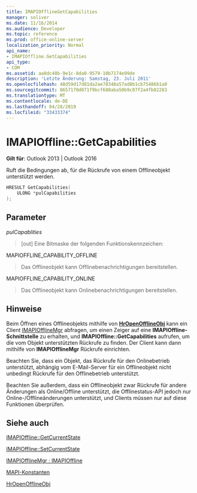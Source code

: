 ```yaml
---
title: IMAPIOfflineGetCapabilities
manager: soliver
ms.date: 11/16/2014
ms.audience: Developer
ms.topic: reference
ms.prod: office-online-server
localization_priority: Normal
api_name:
- IMAPIOffline.GetCapabilities
api_type:
- COM
ms.assetid: aa8dc48b-9e1c-8da0-9579-10b7174e99de
description: 'Letzte Änderung: Samstag, 23. Juli 2011'
ms.openlocfilehash: 48d59d17d81da2ae78348a57ad8b1cb75486b1a0
ms.sourcegitcommit: 8657170d071f9bcf680aba50b9c07f2a4fb82283
ms.translationtype: MT
ms.contentlocale: de-DE
ms.lasthandoff: 04/28/2019
ms.locfileid: "33433374"
---
```

# <a name="imapiofflinegetcapabilities"></a>IMAPIOffline::GetCapabilities

  
  
**Gilt für**: Outlook 2013 | Outlook 2016 
  
Ruft die Bedingungen ab, für die Rückrufe von einem Offlineobjekt unterstützt werden.
  
```cpp
HRESULT GetCapabilities( 
    ULONG *pulCapabilities 
);
```

## <a name="parameters"></a>Parameter

 _pulCapablities_
  
> [out] Eine Bitmaske der folgenden Funktionskennzeichen:
    
MAPIOFFLINE_CAPABILITY_OFFLINE
  
> Das Offlineobjekt kann Offlinebenachrichtigungen bereitstellen.
    
MAPIOFFLINE_CAPABILITY_ONLINE
  
> Das Offlineobjekt kann Onlinebenachrichtigungen bereitstellen.
    
## <a name="remarks"></a>Hinweise

Beim Öffnen eines Offlineobjekts mithilfe von **[HrOpenOfflineObj](hropenofflineobj.md)** kann ein Client [IMAPIOfflineMgr](imapiofflinemgrimapioffline.md) abfragen, um einen Zeiger auf eine **IMAPIOffline-Schnittstelle** zu erhalten, und **IMAPIOffline::GetCapabilities** aufrufen, um die vom Objekt unterstützten Rückrufe zu finden. Der Client kann dann mithilfe von **IMAPIOfflineMgr** Rückrufe einrichten.
  
Beachten Sie, dass ein Objekt, das Rückrufe für den Onlinebetrieb unterstützt, abhängig vom E-Mail-Server für ein Offlineobjekt nicht unbedingt Rückrufe für den Offlinebetrieb unterstützt.
  
Beachten Sie außerdem, dass ein Offlineobjekt zwar Rückrufe für andere Änderungen als Online/Offline unterstützt, die Offlinestatus-API jedoch nur Online-/Offlineänderungen unterstützt, und Clients müssen nur auf diese Funktionen überprüfen.
  
## <a name="see-also"></a>Siehe auch



[IMAPIOffline::GetCurrentState](imapioffline-getcurrentstate.md)
  
[IMAPIOffline::SetCurrentState](imapioffline-setcurrentstate.md)
  
[IMAPIOfflineMgr : IMAPIOffline](imapiofflinemgrimapioffline.md)


[MAPI-Konstanten](mapi-constants.md)
  
[HrOpenOfflineObj](hropenofflineobj.md)

